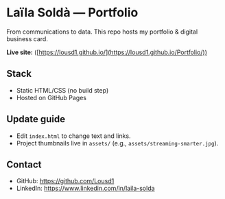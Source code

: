 # Laïla Soldà — Portfolio

From communications to data. This repo hosts my portfolio & digital business card.

**Live site:** ([https://lousd1.github.io/](https://lousd1.github.io/Portfolio/))

## Stack
- Static HTML/CSS (no build step)
- Hosted on GitHub Pages

## Update guide
- Edit `index.html` to change text and links.
- Project thumbnails live in `assets/` (e.g., `assets/streaming-smarter.jpg`).

## Contact
- GitHub: https://github.com/Lousd1
- LinkedIn: https://www.linkedin.com/in/laila-solda
